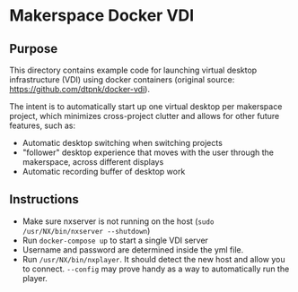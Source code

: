 # Makerspace Docker VDI

## Purpose

This directory contains example code for launching virtual desktop infrastructure (VDI) using docker containers (original source: https://github.com/dtpnk/docker-vdi). 

The intent is to automatically start up one virtual desktop per makerspace project, which minimizes cross-project clutter and allows for other future features, such as:

* Automatic desktop switching when switching projects
* "follower" desktop experience that moves with the user through the makerspace, across different displays
* Automatic recording buffer of desktop work

## Instructions

* Make sure nxserver is not running on the host (`sudo /usr/NX/bin/nxserver --shutdown`)
* Run `docker-compose up` to start a single VDI server
* Username and password are determined inside the yml file.
* Run `/usr/NX/bin/nxplayer`. It should detect the new host and allow you to connect. `--config` may prove handy as a way to automatically run the player.
